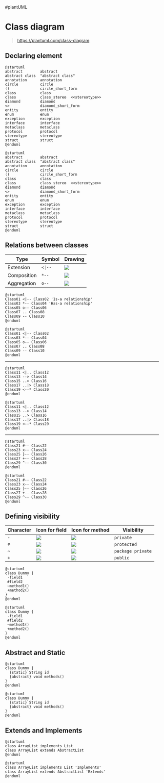 #plantUML

# Class diagram
> https://plantuml.com/class-diagram
## Declaring element

```plantUML
@startuml
abstract        abstract
abstract class  "abstract class"
annotation      annotation
circle          circle
()              circle_short_form
class           class
class           class_stereo  <<stereotype>>
diamond         diamond
<>              diamond_short_form
entity          entity
enum            enum
exception       exception
interface       interface
metaclass       metaclass
protocol        protocol
stereotype      stereotype
struct          struct
@enduml
```

```plantuml
@startuml
abstract        abstract
abstract class  "abstract class"
annotation      annotation
circle          circle
()              circle_short_form
class           class
class           class_stereo  <<stereotype>>
diamond         diamond
<>              diamond_short_form
entity          entity
enum            enum
exception       exception
interface       interface
metaclass       metaclass
protocol        protocol
stereotype      stereotype
struct          struct
@enduml
```
## Relations between classes

| **Type**    | **Symbol** | **Drawing**                                 |
| ----------- | ---------- | ------------------------------------------- |
| Extension   | `<\|--`    | ![](https://plantuml.com/img/extends01.png) |
| Composition | `*--`      | ![](https://plantuml.com/img/sym03.png)     |
| Aggregation | `o--`      | ![](https://plantuml.com/img/sym01.png)     |
```plantUML
@startuml
Class01 <|-- Class02 'Is-a relationship'
Class03 *-- Class04 'Has-a relationship'
Class05 o-- Class06
Class07 .. Class08
Class09 -- Class10
@enduml
```

```plantuml
@startuml
Class01 <|-- Class02
Class03 *-- Class04
Class05 o-- Class06
Class07 .. Class08
Class09 -- Class10
@enduml
```

---

```plantUML
@startuml
Class11 <|.. Class12
Class13 --> Class14
Class15 ..> Class16
Class17 ..|> Class18
Class19 <--* Class20
@enduml
```

```plantuml
@startuml
Class11 <|.. Class12
Class13 --> Class14
Class15 ..> Class16
Class17 ..|> Class18
Class19 <--* Class20
@enduml
```

---

```plantUML
@startuml
Class21 #-- Class22
Class23 x-- Class24
Class25 }-- Class26
Class27 +-- Class28
Class29 ^-- Class30
@enduml
```

```plantuml
@startuml
Class21 #-- Class22
Class23 x-- Class24
Class25 }-- Class26
Class27 +-- Class28
Class29 ^-- Class30
@enduml
```


## Defining visibility

| **Character** | **Icon for field**                                      | **Icon for method**                                      | **Visibility**    |
| ------------- | ------------------------------------------------------- | -------------------------------------------------------- | ----------------- |
| `-`           | ![](https://plantuml.com/img/private-field.png)         | ![](https://plantuml.com/img/private-method.png)         | `private`         |
| `#`           | ![](https://plantuml.com/img/protected-field.png)       | ![](https://plantuml.com/img/protected-method.png)       | `protected`       |
| `~`           | ![](https://plantuml.com/img/package-private-field.png) | ![](https://plantuml.com/img/package-private-method.png) | `package private` |
| `+`           | ![](https://plantuml.com/img/public-field.png)          | ![](https://plantuml.com/img/public-method.png)          | `public`          |
```plantuml
@startuml
class Dummy {
 -field1
 #field2
 ~method1()
 +method2() 
}
@enduml
```

```plantUML
@startuml
class Dummy {
 -field1
 #field2
 ~method1()
 +method2() 
}
@enduml
```

## Abstract and Static

```plantuml
@startuml
class Dummy {
  {static} String id
  {abstract} void methods()
}
@enduml
```

```plantUML
@startuml
class Dummy {
  {static} String id
  {abstract} void methods()
}
@enduml
```

## Extends and Implements

```plantuml
@startuml
class ArrayList implements List
class ArrayList extends AbstractList
@enduml
```

```plantUML
@startuml
class ArrayList implements List 'Implements'
class ArrayList extends AbstractList 'Extends'
@enduml
```
